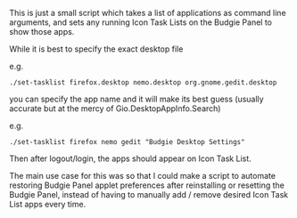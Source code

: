 This is just a small script which takes a list of applications as command line
arguments, and sets any running Icon Task Lists on the Budgie Panel to show those
apps.

While it is best to specify the exact desktop file

e.g.

`./set-tasklist firefox.desktop nemo.desktop org.gnome.gedit.desktop`

you can specify the app name and it will make its best guess (usually accurate but at the mercy of Gio.DesktopAppInfo.Search)

e.g.

`./set-tasklist firefox nemo gedit "Budgie Desktop Settings"`

Then after logout/login, the apps should appear on Icon Task List.

The main use case for this was so that I could make a script to automate restoring
Budgie Panel applet preferences after reinstalling or resetting the Budgie Panel,
instead of having to manually add / remove desired Icon Task List apps every time.
